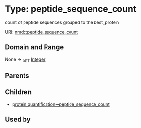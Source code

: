 
# Type: peptide_sequence_count


count of peptide sequences grouped to the best_protein

URI: [nmdc:peptide_sequence_count](https://microbiomedata/meta/peptide_sequence_count)


## Domain and Range

None ->  <sub>OPT</sub> [Integer](types/Integer.md)

## Parents


## Children

 *  [protein quantification➞peptide_sequence_count](protein_quantification_peptide_sequence_count.md)

## Used by

